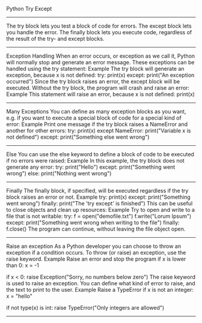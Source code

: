 Python Try Except
________________________________________
The try block lets you test a block of code for errors.
The except block lets you handle the error.
The finally block lets you execute code, regardless of the result of the try- and except blocks.
________________________________________
Exception Handling
When an error occurs, or exception as we call it, Python will normally stop and generate an error message.
These exceptions can be handled using the try statement:
Example
The try block will generate an exception, because x is not defined:
try:
  print(x)
except:
  print("An exception occurred")
Since the try block raises an error, the except block will be executed.
Without the try block, the program will crash and raise an error:
Example
This statement will raise an error, because x is not defined:
print(x)
________________________________________
Many Exceptions
You can define as many exception blocks as you want, e.g. if you want to execute a special block of code for a special kind of error:
Example
Print one message if the try block raises a NameError and another for other errors:
try:
  print(x)
except NameError:
  print("Variable x is not defined")
except:
  print("Something else went wrong")
________________________________________
Else
You can use the else keyword to define a block of code to be executed if no errors were raised:
Example
In this example, the try block does not generate any error:
try:
  print("Hello")
except:
  print("Something went wrong")
else:
  print("Nothing went wrong")
________________________________________
Finally
The finally block, if specified, will be executed regardless if the try block raises an error or not.
Example
try:
  print(x)
except:
  print("Something went wrong")
finally:
  print("The 'try except' is finished")
This can be useful to close objects and clean up resources:
Example
Try to open and write to a file that is not writable:
try:
  f = open("demofile.txt")
  f.write("Lorum Ipsum")
except:
  print("Something went wrong when writing to the file")
finally:
  f.close()
The program can continue, without leaving the file object open.
________________________________________
Raise an exception
As a Python developer you can choose to throw an exception if a condition occurs.
To throw (or raise) an exception, use the raise keyword.
Example
Raise an error and stop the program if x is lower than 0:
x = -1

if x < 0:
  raise Exception("Sorry, no numbers below zero")
The raise keyword is used to raise an exception.
You can define what kind of error to raise, and the text to print to the user.
Example
Raise a TypeError if x is not an integer:
x = "hello"

if not type(x) is int:
  raise TypeError("Only integers are allowed")
________________________________________

